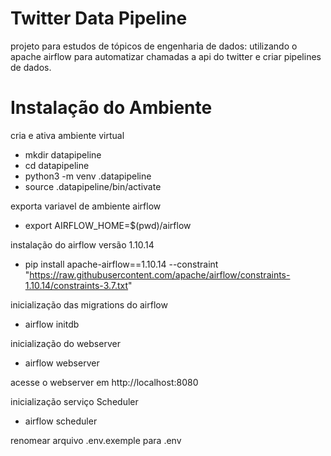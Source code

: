 # Twitter Data Pipeline

projeto para estudos de tópicos de engenharia de dados: utilizando o apache airflow para automatizar chamadas a api do twitter e criar pipelines de dados.


# Instalação do Ambiente

cria e ativa ambiente virtual

- mkdir datapipeline
- cd datapipeline
- python3 -m venv .datapipeline
- source .datapipeline/bin/activate

exporta variavel de ambiente airflow

 - export AIRFLOW_HOME=$(pwd)/airflow

instalação do airflow versão 1.10.14

- pip install apache-airflow==1.10.14 --constraint "https://raw.githubusercontent.com/apache/airflow/constraints-1.10.14/constraints-3.7.txt"


inicialização das migrations do airflow

- airflow initdb

inicialização do webserver

- airflow webserver

acesse o webserver em http://localhost:8080


inicialização serviço Scheduler

- airflow scheduler

renomear arquivo .env.exemple para .env
